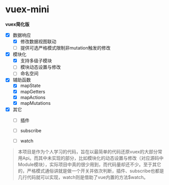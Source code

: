 # vuex-mini

**vuex简化版**

- [x] 数据响应
    - [x] 修改数据视图联动
    - [ ] 提供可选严格模式限制非mutation触发的修改
- [x] 模块化
    - [x] 支持多级子模块
    - [ ] 模块动态设置与修改
    - [ ] 命名空间
- [x] 辅助函数
    - [x] mapState
    - [x] mapGetters
    - [x] mapActions
    - [x] mapMutations
- [x] 其它
    - [ ] 插件
    - [ ] subscribe
    - [ ] watch


> 本项目是作为个人学习的代码，旨在以最简单的代码还原vuex的大部分常用Api。而其中未实现的部分，比如模块化的动态设置与修改（对应源码中Module模块），实际项目中真的很少用到，而代码量却还不少。至于其它的，严格模式通俗讲就是做一个开关并依次判断，插件、subscribe也都是几行代码就可以实现，watch则是借助了vue内置的方法$watch。